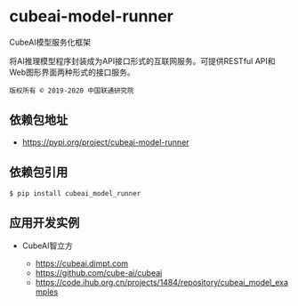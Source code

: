 # cubeai-model-runner

CubeAI模型服务化框架

将AI推理模型程序封装成为API接口形式的互联网服务。可提供RESTful API和Web图形界面两种形式的接口服务。

    版权所有 © 2019-2020 中国联通研究院

## 依赖包地址 

- https://pypi.org/project/cubeai-model-runner

## 依赖包引用

    $ pip install cubeai_model_runner

## 应用开发实例

- CubeAI智立方

    - https://cubeai.dimpt.com
    - https://github.com/cube-ai/cubeai
    - https://code.ihub.org.cn/projects/1484/repository/cubeai_model_examples
